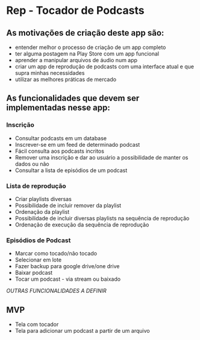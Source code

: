 # Rep - Tocador de Podcasts

## As motivações de criação deste app são:
* entender melhor o processo de criação de um app completo
* ter alguma postagem na Play Store com um app funcional
* aprender a manipular arquivos de áudio num app
* criar um app de reprodução de podcasts com uma interface atual e que supra minhas necessidades
* utilizar as melhores práticas de mercado

## As funcionalidades que devem ser implementadas nesse app:
### Inscrição
* Consultar podcasts em um database
* Inscrever-se em um feed de determinado podcast
* Fácil consulta aos podcasts incritos
* Remover uma inscrição e dar ao usuário a possibilidade de manter os dados ou não
* Consultar a lista de episódios de um podcast

### Lista de reprodução
* Criar playlists diversas
* Possibilidade de incluir remover da playlist
* Ordenação da playlist
* Possibilidade de incluir diversas playlists na sequência de reprodução
* Ordenação de execução da sequência de reprodução

### Episódios de Podcast
* Marcar como tocado/não tocado
* Selecionar em lote
* Fazer backup para google drive/one drive
* Baixar podcast
* Tocar um podcast - via stream ou baixado

*OUTRAS FUNCIONALIDADES A DEFINIR*

## MVP
* Tela com tocador
* Tela para adicionar um podcast a partir de um arquivo